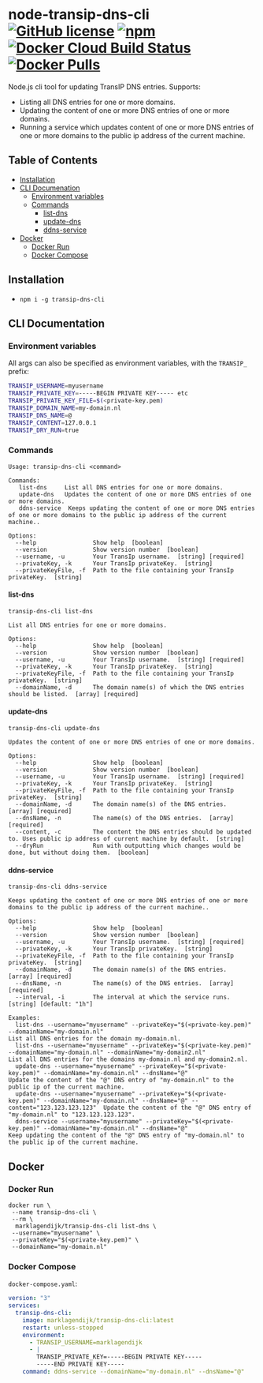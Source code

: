 # node-transip-dns-cli [![GitHub license](https://img.shields.io/github/license/marklagendijk/node-transip-dns-cli)](https://github.com/marklagendijk/node-transip-dns-cli/blob/master/LICENSE) [![npm](https://img.shields.io/npm/v/transip-dns-cli)](https://www.npmjs.com/package/transip-dns-cli) [![Docker Cloud Build Status](https://img.shields.io/docker/cloud/build/marklagendijk/transip-dns-cli)](https://hub.docker.com/r/marklagendijk/transip-dns-cli/builds) [![Docker Pulls](https://img.shields.io/docker/pulls/marklagendijk/transip-dns-cli)](https://hub.docker.com/r/marklagendijk/transip-dns-cli)
Node.js cli tool for updating TransIP DNS entries. Supports:
- Listing all DNS entries for one or more domains.
- Updating the content of one or more DNS entries of one or more domains.
- Running a service which updates content of one or more DNS entries of one or more domains to the public ip address of the current machine.

## Table of Contents
- [Installation](#installation)
- [CLI Documenation](#cli-documentation)
  - [Environment variables](#environment-variables)
  - [Commands](#commands)
    - [list-dns](#list-dns)
    - [update-dns](#update-dns)
    - [ddns-service](#ddns-service)
- [Docker](#docker)
  - [Docker Run](#docker-run)
  - [Docker Compose](#docker-compose)

## Installation
- `npm i -g transip-dns-cli`

## CLI Documentation
### Environment variables
All args can also be specified as environment variables, with the `TRANSIP_` prefix:
```bash 
TRANSIP_USERNAME=myusername
TRANSIP_PRIVATE_KEY=-----BEGIN PRIVATE KEY----- etc
TRANSIP_PRIVATE_KEY_FILE=$(<private-key.pem)
TRANSIP_DOMAIN_NAME=my-domain.nl
TRANSIP_DNS_NAME=@
TRANSIP_CONTENT=127.0.0.1
TRANSIP_DRY_RUN=true
```

### Commands
```
Usage: transip-dns-cli <command>

Commands:
   list-dns     List all DNS entries for one or more domains.
   update-dns   Updates the content of one or more DNS entries of one or more domains.
   ddns-service  Keeps updating the content of one or more DNS entries of one or more domains to the public ip address of the current machine..

Options:
  --help                Show help  [boolean]
  --version             Show version number  [boolean]
  --username, -u        Your TransIp username.  [string] [required]
  --privateKey, -k      Your TransIp privateKey.  [string]
  --privateKeyFile, -f  Path to the file containing your TransIp privateKey.  [string]
```

#### list-dns
```
transip-dns-cli list-dns

List all DNS entries for one or more domains.

Options:
  --help                Show help  [boolean]
  --version             Show version number  [boolean]
  --username, -u        Your TransIp username.  [string] [required]
  --privateKey, -k      Your TransIp privateKey.  [string]
  --privateKeyFile, -f  Path to the file containing your TransIp privateKey.  [string]
  --domainName, -d      The domain name(s) of which the DNS entries should be listed.  [array] [required]
```

#### update-dns
```
transip-dns-cli update-dns

Updates the content of one or more DNS entries of one or more domains.

Options:
  --help                Show help  [boolean]
  --version             Show version number  [boolean]
  --username, -u        Your TransIp username.  [string] [required]
  --privateKey, -k      Your TransIp privateKey.  [string]
  --privateKeyFile, -f  Path to the file containing your TransIp privateKey.  [string]
  --domainName, -d      The domain name(s) of the DNS entries.  [array] [required]
  --dnsName, -n         The name(s) of the DNS entries.  [array] [required]
  --content, -c         The content the DNS entries should be updated to. Uses public ip address of current machine by default.  [string]
  --dryRun              Run with outputting which changes would be done, but without doing them.  [boolean]
```

#### ddns-service
```
transip-dns-cli ddns-service

Keeps updating the content of one or more DNS entries of one or more domains to the public ip address of the current machine..

Options:
  --help                Show help  [boolean]
  --version             Show version number  [boolean]
  --username, -u        Your TransIp username.  [string] [required]
  --privateKey, -k      Your TransIp privateKey.  [string]
  --privateKeyFile, -f  Path to the file containing your TransIp privateKey.  [string]
  --domainName, -d      The domain name(s) of the DNS entries.  [array] [required]
  --dnsName, -n         The name(s) of the DNS entries.  [array] [required]
  --interval, -i        The interval at which the service runs.  [string] [default: "1h"]

Examples:
  list-dns --username="myusername" --privateKey="$(<private-key.pem)" --domainName="my-domain.nl"                                              List all DNS entries for the domain my-domain.nl.
  list-dns --username="myusername" --privateKey="$(<private-key.pem)" --domainName="my-domain.nl" --domainName="my-domain2.nl"                 List all DNS entries for the domains my-domain.nl and my-domain2.nl.
  update-dns --username="myusername" --privateKey="$(<private-key.pem)" --domainName="my-domain.nl" --dnsName="@"                              Update the content of the "@" DNS entry of "my-domain.nl" to the public ip of the current machine.
  update-dns --username="myusername" --privateKey="$(<private-key.pem)" --domainName="my-domain.nl" --dnsName="@" --content="123.123.123.123"  Update the content of the "@" DNS entry of "my-domain.nl" to "123.123.123.123".
  ddns-service --username="myusername" --privateKey="$(<private-key.pem)" --domainName="my-domain.nl" --dnsName="@"                            Keep updating the content of the "@" DNS entry of "my-domain.nl" to the public ip of the current machine.
```

## Docker
### Docker Run
```
docker run \
 --name transip-dns-cli \
 --rm \
  marklagendijk/transip-dns-cli list-dns \
 --username="myusername" \
 --privateKey="$(<private-key.pem)" \
 --domainName="my-domain.nl"
```

### Docker Compose
`docker-compose.yaml`:
``` yaml
version: "3"
services:
  transip-dns-cli:
    image: marklagendijk/transip-dns-cli:latest
    restart: unless-stopped
    environment:
      - TRANSIP_USERNAME=marklagendijk
      - |
        TRANSIP_PRIVATE_KEY=-----BEGIN PRIVATE KEY-----
        -----END PRIVATE KEY-----
    command: ddns-service --domainName="my-domain.nl" --dnsName="@"
```
